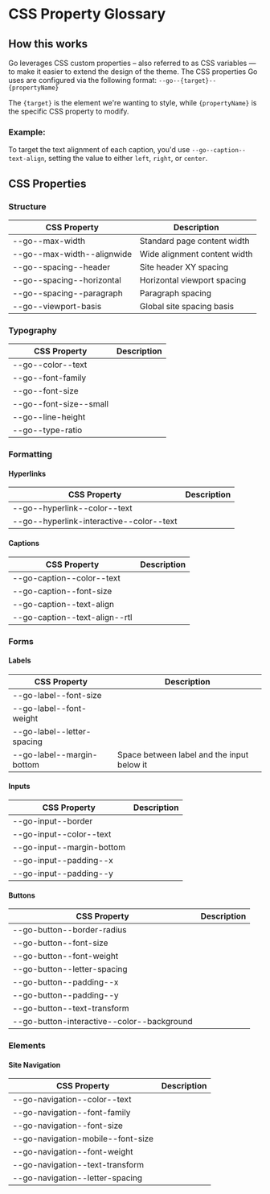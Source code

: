 # CSS Property Glossary

## How this works
Go leverages CSS custom properties – also referred to as CSS variables — to make it easier to extend the design of the theme. The CSS properties Go uses are configured via the following format: `--go--{target}--{propertyName}`

The `{target}` is the element we're wanting to style, while `{propertyName}` is the specific CSS property to modify.

### Example:
To target the text alignment of each caption, you'd use `--go--caption--text-align`, setting the value to either `left`, `right`, or `center`.


## CSS Properties

### Structure
| CSS Property  | Description |
| ------------- | ------------- |
| --go--max-width  | Standard page content width |
| --go--max-width--alignwide | Wide alignment content width |
| --go--spacing--header | Site header XY spacing |
| --go--spacing--horizontal | Horizontal viewport spacing |
| --go--spacing--paragraph | Paragraph spacing |
| --go--viewport-basis | Global site spacing basis |


### Typography
| CSS Property  | Description |
| ------------- | ------------- |
| --go--color--text ||
| --go--font-family ||
| --go--font-size ||
| --go--font-size--small ||
| --go--line-height ||
| --go--type-ratio ||


### Formatting

#### Hyperlinks
| CSS Property  | Description |
| ------------- | ------------- |
| --go--hyperlink--color--text ||
| --go--hyperlink-interactive--color--text ||

#### Captions
| CSS Property  | Description |
| ------------- | ------------- |
| --go-caption--color--text ||
| --go-caption--font-size ||
| --go-caption--text-align ||
| --go-caption--text-align--rtl ||


### Forms

#### Labels
| CSS Property  | Description |
| ------------- | ------------- |
| --go-label--font-size ||
| --go-label--font-weight ||
| --go-label--letter-spacing ||
| --go-label--margin-bottom | Space between label and the input below it |

#### Inputs
| CSS Property  | Description |
| ------------- | ------------- |
| --go-input--border ||
| --go-input--color--text ||
| --go-input--margin-bottom ||
| --go-input--padding--x ||
| --go-input--padding--y ||

#### Buttons
| CSS Property  | Description |
| ------------- | ------------- |
| --go-button--border-radius ||
| --go-button--font-size ||
| --go-button--font-weight ||
| --go-button--letter-spacing ||
| --go-button--padding--x ||
| --go-button--padding--y ||
| --go-button--text-transform ||
| --go-button-interactive--color--background ||


### Elements

#### Site Navigation
| CSS Property  | Description |
| ------------- | ------------- |
| --go-navigation--color--text ||
| --go-navigation--font-family ||
| --go-navigation--font-size ||
| --go-navigation-mobile--font-size ||
| --go-navigation--font-weight ||
| --go-navigation--text-transform ||
| --go-navigation--letter-spacing ||









